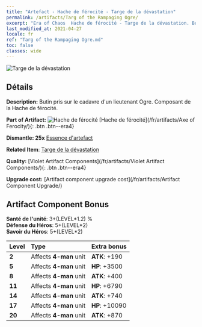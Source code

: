 ```yaml
---
title: "Artefact - Hache de férocité - Targe de la dévastation"
permalink: /artifacts/Targ of the Rampaging Ogre/
excerpt: "Era of Chaos  Hache de férocité - Targe de la dévastation. Butin pris sur le cadavre d'un lieutenant Ogre. Composant de la Hache de férocité."
last_modified_at: 2021-04-27
locale: fr
ref: "Targ of the Rampaging Ogre.md"
toc: false
classes: wide
---
```


 ![Targe de la dévastation](/images/t/artifact_40312.png)



## Détails

 **Description:** Butin pris sur le cadavre d'un lieutenant Ogre. Composant de la Hache de férocité.

 **Part of Artifact:** ![Hache de férocité](/images/t/icon_artifact_31.png) [Hache de férocité](/fr/artifacts/Axe of Ferocity/){: .btn .btn--era4}

 **Dismantle: 25x** [Essence d'artefact](/ItemsFR/con_905/)

 **Related Item**: [Targe de la dévastation](/ItemsFR/art_126/)

 **Quality:** [Violet Artifact Components](/fr/artifacts/Violet Artifact Components/){: .btn .btn--era4}

 **Upgrade cost:** [Artifact component upgrade cost](/fr/artifacts/Artifact Component Upgrade/)

## Artifact Component Bonus

  **Santé de l'unité**: 3+(LEVEL\*1.2) %<br/>**Défense du Héros**: 5+(LEVEL\*2)<br/>**Savoir du Héros**: 5+(LEVEL\*2)

  |  Level  | Type |    Extra bonus  | 
  |:--------|:-----|:----------------| 
  | **2** | Affects **4-man** unit | **ATK**: +190 | 
  | **5** | Affects **4-man** unit | **HP**: +3500 | 
  | **8** | Affects **4-man** unit | **ATK**: +400 | 
  | **11** | Affects **4-man** unit | **HP**: +6790 | 
  | **14** | Affects **4-man** unit | **ATK**: +740 | 
  | **17** | Affects **4-man** unit | **HP**: +10090 | 
  | **20** | Affects **4-man** unit | **ATK**: +870 | 
